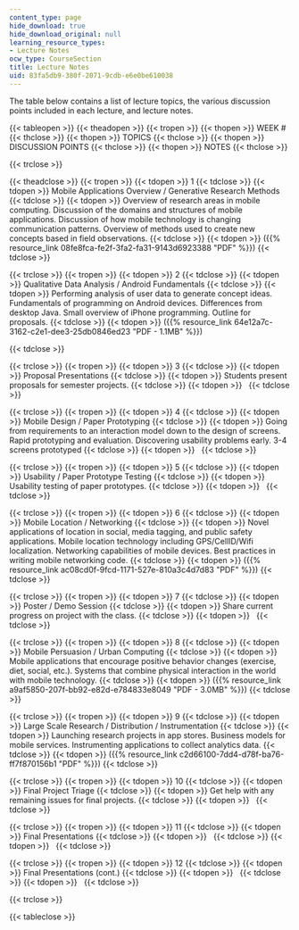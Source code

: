```yaml
---
content_type: page
hide_download: true
hide_download_original: null
learning_resource_types:
- Lecture Notes
ocw_type: CourseSection
title: Lecture Notes
uid: 83fa5db9-380f-2071-9cdb-e6e0be610038
---
```


The table below contains a list of lecture topics, the various discussion points included in each lecture, and lecture notes.

{{< tableopen >}}
{{< theadopen >}}
{{< tropen >}}
{{< thopen >}}
WEEK #
{{< thclose >}}
{{< thopen >}}
TOPICS
{{< thclose >}}
{{< thopen >}}
DISCUSSION POINTS
{{< thclose >}}
{{< thopen >}}
NOTES
{{< thclose >}}

{{< trclose >}}

{{< theadclose >}}
{{< tropen >}}
{{< tdopen >}}
1
{{< tdclose >}}
{{< tdopen >}}
Mobile Applications Overview / Generative Research Methods
{{< tdclose >}}
{{< tdopen >}}
Overview of research areas in mobile computing. Discussion of the domains and structures of mobile applications. Discussion of how mobile technology is changing communication patterns. Overview of methods used to create new concepts based in field observations.
{{< tdclose >}}
{{< tdopen >}}
({{% resource_link 08fe8fca-fe2f-3fa2-fa31-9143d6923388 "PDF" %}})
{{< tdclose >}}

{{< trclose >}}
{{< tropen >}}
{{< tdopen >}}
2
{{< tdclose >}}
{{< tdopen >}}
Qualitative Data Analysis / Android Fundamentals
{{< tdclose >}}
{{< tdopen >}}
Performing analysis of user data to generate concept ideas. Fundamentals of programming on Android devices. Differences from desktop Java. Small overview of iPhone programming. Outline for proposals.
{{< tdclose >}}
{{< tdopen >}}
({{% resource_link 64e12a7c-3162-c2e1-dee3-25db0846ed23 "PDF - 1.1MB" %}})  

{{< tdclose >}}

{{< trclose >}}
{{< tropen >}}
{{< tdopen >}}
3
{{< tdclose >}}
{{< tdopen >}}
Proposal Presentations
{{< tdclose >}}
{{< tdopen >}}
Students present proposals for semester projects.
{{< tdclose >}}
{{< tdopen >}}
 
{{< tdclose >}}

{{< trclose >}}
{{< tropen >}}
{{< tdopen >}}
4
{{< tdclose >}}
{{< tdopen >}}
Mobile Design / Paper Prototyping
{{< tdclose >}}
{{< tdopen >}}
Going from requirements to an interaction model down to the design of screens. Rapid prototyping and evaluation. Discovering usability problems early. 3-4 screens prototyped
{{< tdclose >}}
{{< tdopen >}}
 
{{< tdclose >}}

{{< trclose >}}
{{< tropen >}}
{{< tdopen >}}
5
{{< tdclose >}}
{{< tdopen >}}
Usability / Paper Prototype Testing
{{< tdclose >}}
{{< tdopen >}}
Usability testing of paper prototypes.
{{< tdclose >}}
{{< tdopen >}}
 
{{< tdclose >}}

{{< trclose >}}
{{< tropen >}}
{{< tdopen >}}
6
{{< tdclose >}}
{{< tdopen >}}
Mobile Location / Networking
{{< tdclose >}}
{{< tdopen >}}
Novel applications of location in social, media tagging, and public safety applications. Mobile location technology including GPS/CellID/Wifi localization. Networking capabilities of mobile devices. Best practices in writing mobile networking code.
{{< tdclose >}}
{{< tdopen >}}
({{% resource_link ac08cd0f-9fcd-1171-527e-810a3c4d7d83 "PDF" %}})
{{< tdclose >}}

{{< trclose >}}
{{< tropen >}}
{{< tdopen >}}
7
{{< tdclose >}}
{{< tdopen >}}
Poster / Demo Session
{{< tdclose >}}
{{< tdopen >}}
Share current progress on project with the class.
{{< tdclose >}}
{{< tdopen >}}
 
{{< tdclose >}}

{{< trclose >}}
{{< tropen >}}
{{< tdopen >}}
8
{{< tdclose >}}
{{< tdopen >}}
Mobile Persuasion / Urban Computing
{{< tdclose >}}
{{< tdopen >}}
Mobile applications that encourage positive behavior changes (exercise, diet, social, etc.). Systems that combine physical interaction in the world with mobile technology.
{{< tdclose >}}
{{< tdopen >}}
({{% resource_link a9af5850-207f-bb92-e82d-e784833e8049 "PDF - 3.0MB" %}})
{{< tdclose >}}

{{< trclose >}}
{{< tropen >}}
{{< tdopen >}}
9
{{< tdclose >}}
{{< tdopen >}}
Large Scale Research / Distribution / Instrumentation
{{< tdclose >}}
{{< tdopen >}}
Launching research projects in app stores. Business models for mobile services. Instrumenting applications to collect analytics data.
{{< tdclose >}}
{{< tdopen >}}
({{% resource_link c2d66100-7dd4-d78f-ba76-ff7f870156b1 "PDF" %}})
{{< tdclose >}}

{{< trclose >}}
{{< tropen >}}
{{< tdopen >}}
10
{{< tdclose >}}
{{< tdopen >}}
Final Project Triage
{{< tdclose >}}
{{< tdopen >}}
Get help with any remaining issues for final projects.
{{< tdclose >}}
{{< tdopen >}}
 
{{< tdclose >}}

{{< trclose >}}
{{< tropen >}}
{{< tdopen >}}
11
{{< tdclose >}}
{{< tdopen >}}
Final Presentations
{{< tdclose >}}
{{< tdopen >}}
 
{{< tdclose >}}
{{< tdopen >}}
 
{{< tdclose >}}

{{< trclose >}}
{{< tropen >}}
{{< tdopen >}}
12
{{< tdclose >}}
{{< tdopen >}}
Final Presentations (cont.)
{{< tdclose >}}
{{< tdopen >}}
 
{{< tdclose >}}
{{< tdopen >}}
 
{{< tdclose >}}

{{< trclose >}}

{{< tableclose >}}